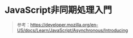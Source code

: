 # JavaScript非同期処理入門

> 参考：https://developer.mozilla.org/en-US/docs/Learn/JavaScript/Asynchronous/Introducing
